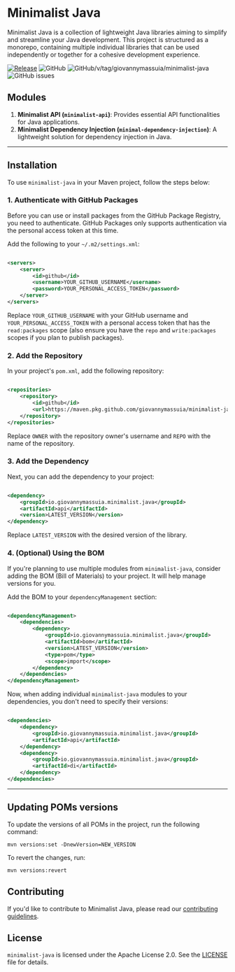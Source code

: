 # Minimalist Java

Minimalist Java is a collection of lightweight Java libraries aiming to simplify and streamline your Java development.
This project is structured as a monorepo, containing multiple individual libraries that can be used independently or
together for a cohesive development experience.

[![Release](https://github.com/giovannymassuia/minimalist-java/actions/workflows/publish.yaml/badge.svg)](https://github.com/giovannymassuia/minimalist-java/actions/workflows/publish.yaml)
![GitHub](https://img.shields.io/github/license/giovannymassuia/minimalist-java)
![GitHub/v/tag/giovannymassuia/minimalist-java](https://img.shields.io/github/v/tag/giovannymassuia/minimalist-java?label=version)
![GitHub issues](https://img.shields.io/github/issues/giovannymassuia/minimalist-java)

## Modules

1. **Minimalist API (`minimalist-api`)**: Provides essential API functionalities for Java applications.
2. **Minimalist Dependency Injection (`minimal-dependency-injection`)**: A lightweight solution for dependency injection
   in Java.

---

## Installation

To use `minimalist-java` in your Maven project, follow the steps below:

### 1. Authenticate with GitHub Packages

Before you can use or install packages from the GitHub Package Registry, you need to authenticate. GitHub Packages only
supports authentication via the personal access token at this time.

Add the following to your `~/.m2/settings.xml`:

```xml

<servers>
    <server>
        <id>github</id>
        <username>YOUR_GITHUB_USERNAME</username>
        <password>YOUR_PERSONAL_ACCESS_TOKEN</password>
    </server>
</servers>
```

Replace `YOUR_GITHUB_USERNAME` with your GitHub username and `YOUR_PERSONAL_ACCESS_TOKEN` with a personal access token
that has the `read:packages` scope (also ensure you have the `repo` and `write:packages` scopes if you plan to publish
packages).

### 2. Add the Repository

In your project's `pom.xml`, add the following repository:

```xml

<repositories>
    <repository>
        <id>github</id>
        <url>https://maven.pkg.github.com/giovannymassuia/minimalist-java</url>
    </repository>
</repositories>
```

Replace `OWNER` with the repository owner's username and `REPO` with the name of the repository.

### 3. Add the Dependency

Next, you can add the dependency to your project:

```xml

<dependency>
    <groupId>io.giovannymassuia.minimalist.java</groupId>
    <artifactId>api</artifactId>
    <version>LATEST_VERSION</version>
</dependency>
```

Replace `LATEST_VERSION` with the desired version of the library.

### 4. (Optional) Using the BOM

If you're planning to use multiple modules from `minimalist-java`, consider adding the BOM (Bill of Materials) to your
project. It will help manage versions for you.

Add the BOM to your `dependencyManagement` section:

```xml

<dependencyManagement>
    <dependencies>
        <dependency>
            <groupId>io.giovannymassuia.minimalist.java</groupId>
            <artifactId>bom</artifactId>
            <version>LATEST_VERSION</version>
            <type>pom</type>
            <scope>import</scope>
        </dependency>
    </dependencies>
</dependencyManagement>
```

Now, when adding individual `minimalist-java` modules to your dependencies, you don't need to specify their versions:

```xml

<dependencies>
    <dependency>
        <groupId>io.giovannymassuia.minimalist.java</groupId>
        <artifactId>api</artifactId>
    </dependency>
    <dependency>
        <groupId>io.giovannymassuia.minimalist.java</groupId>
        <artifactId>di</artifactId>
    </dependency>
</dependencies>
```

---

## Updating POMs versions

To update the versions of all POMs in the project, run the following command:

```shell
mvn versions:set -DnewVersion=NEW_VERSION
```

To revert the changes, run:

```shell
mvn versions:revert
```

## Contributing

If you'd like to contribute to Minimalist Java, please read our [contributing guidelines](CONTRIBUTING.md).

## License

`minimalist-java` is licensed under the Apache License 2.0. See the [LICENSE](LICENSE) file for details.

